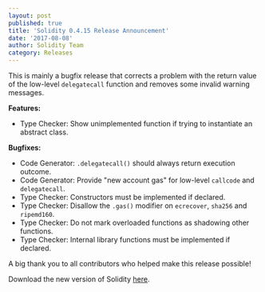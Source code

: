```yaml
---
layout: post
published: true
title: 'Solidity 0.4.15 Release Announcement'
date: '2017-08-08'
author: Solidity Team
category: Releases
---
```


This is mainly a bugfix release that corrects a problem with the return value of
the low-level `delegatecall` function and removes some invalid warning messages.

**Features:**

- Type Checker: Show unimplemented function if trying to instantiate an abstract
  class.

**Bugfixes:**

- Code Generator: `.delegatecall()` should always return execution outcome.
- Code Generator: Provide "new account gas" for low-level `callcode` and
  `delegatecall`.
- Type Checker: Constructors must be implemented if declared.
- Type Checker: Disallow the `.gas()` modifier on `ecrecover`, `sha256` and
  `ripemd160`.
- Type Checker: Do not mark overloaded functions as shadowing other functions.
- Type Checker: Internal library functions must be implemented if declared.

A big thank you to all contributors who helped make this release possible!

Download the new version of Solidity
[here](https://github.com/ethereum/solidity/releases/tag/v0.4.15).

